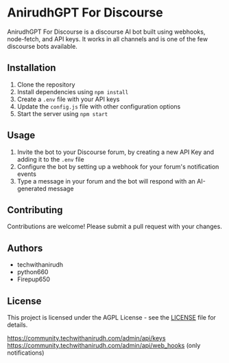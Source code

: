 # AnirudhGPT For Discourse

AnirudhGPT For Discourse is a discourse AI bot built using webhooks, node-fetch, and API keys. It works in all channels and is one of the few discourse bots available.

## Installation

1. Clone the repository
2. Install dependencies using `npm install`
3. Create a `.env` file with your API keys
4. Update the `config.js` file with other configuration options
5. Start the server using `npm start`

## Usage

1. Invite the bot to your Discourse forum, by creating a new API Key and adding it to the `.env` file
2. Configure the bot by setting up a webhook for your forum's notification events
3. Type a message in your forum and the bot will respond with an AI-generated message

## Contributing

Contributions are welcome! Please submit a pull request with your changes.

## Authors

- techwithanirudh
- python660
- Firepup650

## License

This project is licensed under the AGPL License - see the [LICENSE](LICENSE) file for details.

https://community.techwithanirudh.com/admin/api/keys
https://community.techwithanirudh.com/admin/api/web_hooks (only notifications)